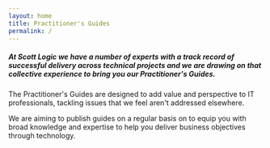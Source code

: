 ```yaml
---
layout: home
title: Practitioner's Guides
permalink: /
---
```


##### At Scott Logic we have a number of experts with a track record of successful delivery across technical projects and we are drawing on that collective experience to bring you our Practitioner's Guides.

The Practitioner's Guides are designed to add value and perspective to IT professionals, tackling issues that we feel aren't addressed elsewhere.

We are aiming to publish guides on a regular basis on to equip you with broad knowledge and expertise to help you deliver business objectives through technology. 

<!-- 
The Practitioner's Guides are designed to be small practical guides for IT professionals - authored by the team at [Scott Logic](https://www.scottlogic.com/). We draw on our collective experience to tackle topics that we don't feel are addressed elsewhere. Our hope is that these little 'value adds' will help you just as much as they have helped us.

Topics covered include:
{% for item in site.pages %}
- {{item.title}}
- {{item.description}}
{% endfor %}


The Practitioners Guides site is an ongoing project, where we expect new guides to be published on a somewhat regular basis, watch this space!
 
If you're interested in finding out more, or want to get involved, please visit the [GitHub project](https://github.com/ScottLogic/practitioners-guides).
-->
